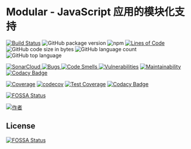 # Modular - JavaScript 应用的模块化支持

[![Build Status](https://travis-ci.org/han-feng/modular.svg?branch=master)](https://travis-ci.org/han-feng/modular)
![GitHub package version](https://img.shields.io/github/package-json/v/han-feng/modular.svg)
![npm](https://img.shields.io/npm/v/modular-core.svg)
[![Lines of Code](https://sonarcloud.io/api/project_badges/measure?project=han-feng_modular&metric=ncloc)](https://sonarcloud.io/dashboard?id=han-feng_modular)
![GitHub code size in bytes](https://img.shields.io/github/languages/code-size/han-feng/modular.svg)
![GitHub language count](https://img.shields.io/github/languages/count/han-feng/modular.svg)
![GitHub top language](https://img.shields.io/github/languages/top/han-feng/modular.svg)

[![SonarCloud](https://sonarcloud.io/api/project_badges/measure?project=han-feng_modular&metric=alert_status)
![Bugs](https://sonarcloud.io/api/project_badges/measure?project=han-feng_modular&metric=bugs)
![Code Smells](https://sonarcloud.io/api/project_badges/measure?project=han-feng_modular&metric=code_smells)
![Vulnerabilities](https://sonarcloud.io/api/project_badges/measure?project=han-feng_modular&metric=vulnerabilities)](https://sonarcloud.io/dashboard?id=han-feng_modular)
[![Maintainability](https://api.codeclimate.com/v1/badges/81ee4ea8619795c3df9f/maintainability)](https://codeclimate.com/github/han-feng/modular/maintainability)
[![Codacy Badge](https://api.codacy.com/project/badge/Grade/aaaecaba7c4c4b559741b37704ec8f82)](https://www.codacy.com/app/han-feng/modular?utm_source=github.com&utm_medium=referral&utm_content=han-feng/modular&utm_campaign=Badge_Grade)

[![Coverage](https://sonarcloud.io/api/project_badges/measure?project=han-feng_modular&metric=coverage)](https://sonarcloud.io/dashboard?id=han-feng_modular)
[![codecov](https://codecov.io/gh/han-feng/modular/branch/master/graph/badge.svg)](https://codecov.io/gh/han-feng/modular)
[![Test Coverage](https://api.codeclimate.com/v1/badges/81ee4ea8619795c3df9f/test_coverage)](https://codeclimate.com/github/han-feng/modular/test_coverage)
[![Codacy Badge](https://api.codacy.com/project/badge/Coverage/aaaecaba7c4c4b559741b37704ec8f82)](https://www.codacy.com/app/han-feng/modular?utm_source=github.com&utm_medium=referral&utm_content=han-feng/modular&utm_campaign=Badge_Coverage)

[![FOSSA Status](https://app.fossa.io/api/projects/git%2Bgithub.com%2Fhan-feng%2Fmodular.svg?type=shield)](https://app.fossa.io/projects/git%2Bgithub.com%2Fhan-feng%2Fmodular?ref=badge_shield)

[![作者](https://img.shields.io/badge/%E4%BD%9C%E8%80%85-han__feng%40foxmail.com-red.svg?style=social&logo=github)](mailto:han_feng@foxmail.com)

## License

[![FOSSA Status](https://app.fossa.io/api/projects/git%2Bgithub.com%2Fhan-feng%2Fmodular.svg?type=large)](https://app.fossa.io/projects/git%2Bgithub.com%2Fhan-feng%2Fmodular?ref=badge_large)
